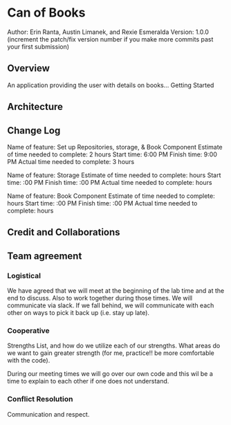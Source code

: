 # Can of Books

Author: Erin Ranta, Austin Limanek, and Rexie Esmeralda Version: 1.0.0 (increment the patch/fix version number if you make more commits past your first submission)

## Overview

An application providing the user with details on books...
Getting Started

## Architecture

## Change Log

Name of feature: Set up Repositories, storage, & Book Component
Estimate of time needed to complete: 2 hours
Start time: 6:00 PM
Finish time: 9:00 PM
Actual time needed to complete: 3 hours

Name of feature: Storage
Estimate of time needed to complete:  hours
Start time: :00 PM
Finish time: :00 PM
Actual time needed to complete:  hours

Name of feature: Book Component
Estimate of time needed to complete:  hours
Start time: :00 PM
Finish time: :00 PM
Actual time needed to complete:  hours

## Credit and Collaborations

## Team agreement

### Logistical

We have agreed that we will meet at the beginning of the lab time and at the end to discuss. Also to work together during those times.
We will communicate via slack.
If we fall behind, we will communicate with each other on ways to pick it back up (i.e. stay up late).

### Cooperative

Strengths List, and how do we utilize each of our strengths.
What areas do we want to gain greater strength (for me, practice!! be more comfortable with the code).

During our meeting times we will go over our own code and this wil be a time to explain to each other if one does not understand.

### Conflict Resolution

Communication and respect.
